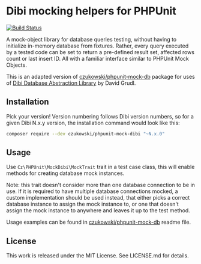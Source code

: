 Dibi mocking helpers for PHPUnit
================================

[![Build Status](https://travis-ci.org/czukowski/phpunit-mock-dibi.svg?branch=master)](https://travis-ci.org/czukowski/phpunit-mock-dibi)

A mock-object library for database queries testing, without having to initialize in-memory
database from fixtures. Rather, every query executed by a tested code can be set to return
a pre-defined result set, affected rows count or last insert ID. All with a familiar interface
similar to PHPUnit Mock Objects.

This is an adapted version of [czukowski/phpunit-mock-db] package for uses of [Dibi Database
Abstraction Library][dibi] by David Grudl.

Installation
------------

Pick your version! Version numbering follows Dibi version numbers, so for a given Dibi N.x.y
version, the installation command would look like this:

```sh
composer require --dev czukowski/phpunit-mock-dibi "~N.x.0"
```

Usage
-----

Use `Cz\PHPUnit\MockDibi\MockTrait` trait in a test case class, this will enable methods for
creating database mock instances.

Note: this trait doesn't consider more than one database connection to be in use. If it is required
to have multiple database connections mocked, a custom implementation should be used instead, that
either picks a correct database instance to assign the mock instance to, or one that doesn't assign
the mock instance to anywhere and leaves it up to the test method.

Usage examples can be found in [czukowski/phpunit-mock-db] readme file.

License
-------

This work is released under the MIT License. See LICENSE.md for details.

 [czukowski/phpunit-mock-db]: https://packagist.org/packages/czukowski/phpunit-mock-db
 [dibi]: https://dibiphp.com/en/

